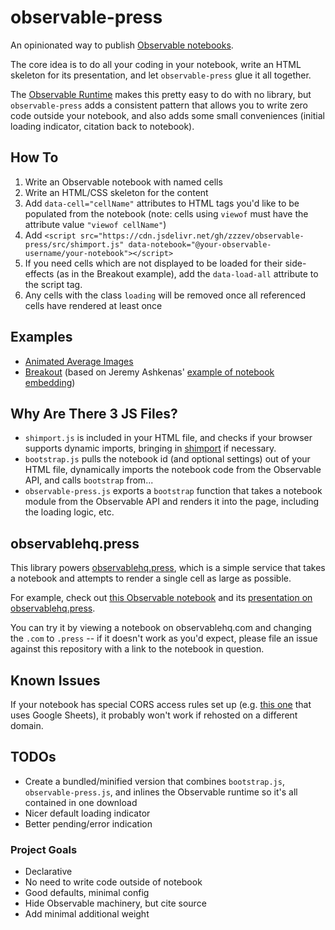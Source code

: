 # observable-press
An opinionated way to publish [Observable notebooks](//observablehq.com).

The core idea is to do all your coding in your notebook, write an HTML skeleton for its presentation, and let `observable-press` glue it all together.

The [Observable Runtime](https://github.com/observablehq/runtime) makes this pretty easy to do with no library, but `observable-press` adds a consistent pattern that allows you to write zero code outside your notebook, and also adds some small conveniences (initial loading indicator, citation back to notebook).

## How To

1. Write an Observable notebook with named cells
2. Write an HTML/CSS skeleton for the content
3. Add `data-cell="cellName"` attributes to HTML tags you'd like to be populated from the notebook (note: cells using `viewof` must have the attribute value `"viewof cellName"`)
4. Add `<script src="https://cdn.jsdelivr.net/gh/zzzev/observable-press/src/shimport.js" data-notebook="@your-observable-username/your-notebook"></script>`
5. If you need cells which are not displayed to be loaded for their side-effects (as in the Breakout example), add the `data-load-all` attribute to the script tag.
6. Any cells with the class `loading` will be removed once all referenced cells have rendered at least once

## Examples
- [Animated Average Images](https://zzzev.github.io/observable-press/examples/aai/)
- [Breakout](https://zzzev.github.io/observable-press/examples/breakout/) (based on Jeremy Ashkenas' [example of notebook embedding](http://ashkenas.com/breakout/))

## Why Are There 3 JS Files?
- `shimport.js` is included in your HTML file, and checks if your browser supports dynamic imports, bringing in [shimport](https://github.com/Rich-Harris/shimport) if necessary.
- `bootstrap.js` pulls the notebook id (and optional settings) out of your HTML file, dynamically imports the notebook code from the Observable API, and calls `bootstrap` from...
- `observable-press.js` exports a `bootstrap` function that takes a notebook module from the Observable API and renders it into the page, including the loading logic, etc.

## observablehq.press
This library powers [observablehq.press](//observablehq.press), which is a simple service that takes a notebook and attempts to render a single cell as large as possible.

For example, check out [this Observable notebook](https://observablehq.com/@zzzev/slit-scan-effect) and its [presentation on observablehq.press](https://observablehq.press/@zzzev/slit-scan-effect).

You can try it by viewing a notebook on observablehq.com and changing the `.com` to `.press` -- if it doesn't work as you'd expect, please file an issue against this repository with a link to the notebook in question.

## Known Issues
If your notebook has special CORS access rules set up (e.g. [this one](https://observablehq.com/@tezzutezzu/world-history-timeline) that uses Google Sheets), it probably won't work if rehosted on a different domain.

## TODOs
- Create a bundled/minified version that combines `bootstrap.js`, `observable-press.js`, and inlines the Observable runtime so it's all contained in one download
- Nicer default loading indicator
- Better pending/error indication

### Project Goals
- Declarative
- No need to write code outside of notebook
- Good defaults, minimal config
- Hide Observable machinery, but cite source
- Add minimal additional weight
